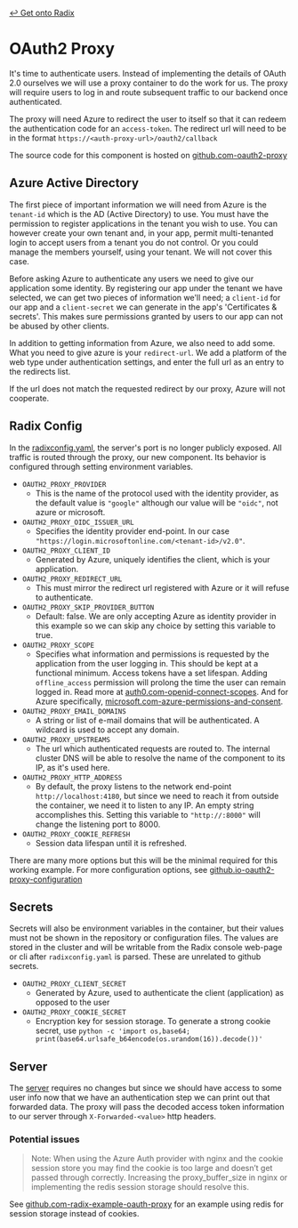 [↩ Get onto Radix](/../../tree/python-container)

# OAuth2 Proxy

It's time to authenticate users. Instead of implementing the details of OAuth 2.0 ourselves we will use a proxy container to do the work for us. The proxy will require users to log in and route subsequent traffic to our backend once authenticated.

The proxy will need Azure to redirect the user to itself so that it can redeem the authentication code for an `access-token`. The redirect url will need to be in the format `https://<auth-proxy-url>/oauth2/callback`

The source code for this component is hosted on
[github.com-oauth2-proxy](https://github.com/oauth2-proxy/oauth2-proxy)

## Azure Active Directory

The first piece of important information we will need from Azure is the `tenant-id` which is the AD (Active Directory) to use. You must have the permission to register applications in the tenant you wish to use. You can however create your own tenant and, in your app, permit multi-tenanted login to accept users from a tenant you do not control. Or you could manage the members yourself, using your tenant. We will not cover this case.

Before asking Azure to authenticate any users we need to give our application some identity. By registering our app under the tenant we have selected, we can get two pieces of information we'll need; a `client-id` for our app and a `client-secret` we can generate in the app's 'Certificates & secrets'. This makes sure permissions granted by users to our app can not be abused by other clients.

In addition to getting information from Azure, we also need to add some. What you need to give azure is your `redirect-url`. We add a platform of the web type under authentication settings, and enter the full url as an entry to the redirects list.

If the url does not match the requested redirect by our proxy, Azure will not cooperate.

## Radix Config

In the [radixconfig.yaml](/radixconfig.yaml), the server's port is no longer publicly exposed. All traffic is routed through the proxy, our new component. Its behavior is configured through setting environment variables.

- `OAUTH2_PROXY_PROVIDER`
  - This is the name of the protocol used with the identity provider, as the default value is `"google"` although our value will be `"oidc"`, not azure or microsoft.
- `OAUTH2_PROXY_OIDC_ISSUER_URL`
  - Specifies the identity provider end-point. In our case `"https://login.microsoftonline.com/<tenant-id>/v2.0"`.
- `OAUTH2_PROXY_CLIENT_ID`
  - Generated by Azure, uniquely identifies the client, which is your application.
- `OAUTH2_PROXY_REDIRECT_URL`
  - This must mirror the redirect url registered with Azure or it will refuse to authenticate.
- `OAUTH2_PROXY_SKIP_PROVIDER_BUTTON`
  - Default: false. We are only accepting Azure as identity provider in this example so we can skip any choice by setting this variable to true.
- `OAUTH2_PROXY_SCOPE`
  - Specifies what information and permissions is requested by the application from the user logging in. This should be kept at a functional minimum. Access tokens have a set lifespan. Adding `offline_access` permission will prolong the time the user can remain logged in. Read more at [auth0.com-openid-connect-scopes](https://auth0.com/docs/scopes/current/oidc-scopes). And for Azure specifically, [microsoft.com-azure-permissions-and-consent](https://docs.microsoft.com/en-us/azure/active-directory/develop/v2-permissions-and-consent).
- `OAUTH2_PROXY_EMAIL_DOMAINS`
  - A string or list of e-mail domains that will be authenticated. A wildcard is used to accept any domain.
- `OAUTH2_PROXY_UPSTREAMS`
  - The url which authenticated requests are routed to. The internal cluster DNS will be able to resolve the name of the component to its IP, as it's used here.
- `OAUTH2_PROXY_HTTP_ADDRESS`
  - By default, the proxy listens to the network end-point `http://localhost:4180`, but since we need to reach it from outside the container, we need it to listen to any IP. An empty string accomplishes this. Setting this variable to `"http://:8000"` will change the listening port to 8000.
- `OAUTH2_PROXY_COOKIE_REFRESH`
  - Session data lifespan until it is refreshed.

There are many more options but this will be the minimal required for this working example. For more configuration options, see [github.io-oauth2-proxy-configuration](https://oauth2-proxy.github.io/oauth2-proxy/configuration)

## Secrets

Secrets will also be environment variables in the container, but their values must not be shown in the repository or configuration files. The values are stored in the cluster and will be writable from the Radix console web-page or cli after `radixconfig.yaml` is parsed. These are unrelated to github secrets.

- `OAUTH2_PROXY_CLIENT_SECRET`
  - Generated by Azure, used to authenticate the client (application) as opposed to the user
- `OAUTH2_PROXY_COOKIE_SECRET`
  - Encryption key for session storage. To generate a strong cookie secret, use `python -c 'import os,base64; print(base64.urlsafe_b64encode(os.urandom(16)).decode())'`

## Server

The [server](/server.py) requires no changes but since we should have access to some user info now that we have an authentication step we can print out that forwarded data. The proxy will pass the decoded access token information to our server through `X-Forwarded-<value>` http headers.

### Potential issues

>Note: When using the Azure Auth provider with nginx and the cookie session store you may find the cookie is too large and doesn’t get passed through correctly. Increasing the proxy_buffer_size in nginx or implementing the redis session storage should resolve this.

See [github.com-radix-example-oauth-proxy](https://github.com/equinor/radix-example-oauth-proxy) for an example using redis for session storage instead of cookies.
